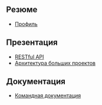 ## Резюме

* [Профиль](https://nur-sultan.hh.kz/resume/7be5adc5ff0641148c0039ed1f375063655849)

## Презентация

* [RESTful API](https://yadi.sk/i/My7IcpFPidn40Q)
* [Архитектура больших проектов](https://yadi.sk/i/lhIO1UgIj4JkQw)

## Документация

* [Командная документация](https://github.com/zndoc/team/blob/master/README.md)
